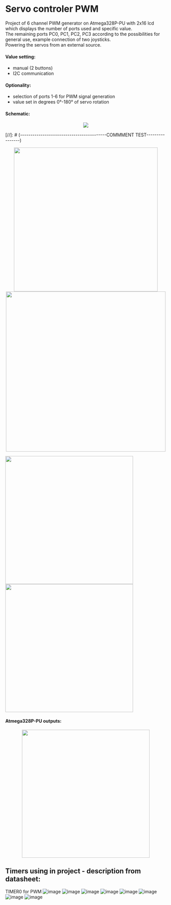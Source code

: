 # Servo controler PWM

Project of 6 channel PWM generator on Atmega328P-PU with 2x16 lcd which displays the number of ports used and specific value.<br />
The remaining ports PC0, PC1, PC2, PC3 according to the possibilities for general use, example connection of two joysticks.<br />
Powering the servos from an external source.

#### Value setting:
- manual (2 buttons) 
- I2C communication

#### Optionality:

- selection of ports 1-6 for PWM signal generation
- value set in degrees 0°-180° of servo rotation

#### Schematic:
<p align="center">
  <img src="https://user-images.githubusercontent.com/64035334/184445404-4d4c22af-b061-4279-89d7-b70cb9a22796.png" />
</p>
[//]: # (------------------------------------------COMMMENT TEST----------------)

<p align="center">
  <img src="https://user-images.githubusercontent.com/64035334/184446491-74c9fd44-4221-442b-9973-27dbd792c26c.png" width="450" /> <img src="https://user-images.githubusercontent.com/64035334/184446645-12c16e73-7fcf-4c7b-87cc-a8c451541f7a.png" width="500" />
  
  <img src="https://user-images.githubusercontent.com/64035334/184446754-b61995f1-f479-4f09-9cec-50737c38f749.png" height = "400" /> <img src="https://user-images.githubusercontent.com/64035334/184446885-974ce7b1-abd6-4d39-b52b-0d7b5ee99c7f.png" height = "400" />
  
</p>



#### Atmega328P-PU outputs:
<p align="center">
  <img src="https://user-images.githubusercontent.com/64035334/177892341-275cee10-aec5-4f1f-b29a-1f927f3bb094.png" height = "400" />
</p>


## Timers using in project - description from datasheet:

TIMER0 for PWM 
![image](https://user-images.githubusercontent.com/64035334/184011073-686e2480-1d23-48f0-9f22-e35dc4fab74c.png)
![image](https://user-images.githubusercontent.com/64035334/184011144-39d04c72-28b3-4e31-8d42-9c2e494c5824.png)
![image](https://user-images.githubusercontent.com/64035334/184011186-76fc60bd-8f44-46b1-ac80-24520565a301.png)
![image](https://user-images.githubusercontent.com/64035334/184011284-5fa0c075-d014-43e8-90b1-37f020e4ade8.png)
![image](https://user-images.githubusercontent.com/64035334/184011308-5664a95b-c749-45b1-bfe5-58f45bf51946.png)
![image](https://user-images.githubusercontent.com/64035334/184011377-b1f3e2c4-1ab7-4729-aa15-8548d417869a.png)
![image](https://user-images.githubusercontent.com/64035334/184011434-dd7b3d0e-a89a-4eb5-b463-d5079c856c26.png)
![image](https://user-images.githubusercontent.com/64035334/184011558-3afac3b0-57bf-44bf-8987-872f5c186e04.png)




 





















